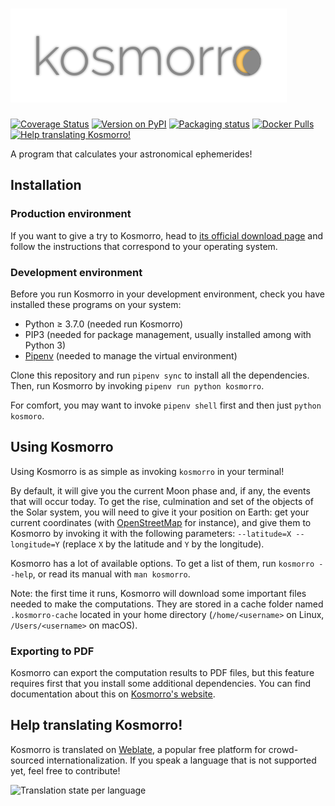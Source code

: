 # ![Kosmorro](https://raw.githubusercontent.com/Kosmorro/logos/main/png/kosmorro-logo-grey.png)
[![Coverage Status](https://coveralls.io/repos/github/Kosmorro/kosmorro/badge.svg?branch=master)](https://coveralls.io/github/Kosmorro/kosmorro?branch=master) [![Version on PyPI](https://img.shields.io/pypi/v/kosmorro)](https://pypi.org/project/kosmorro) [![Packaging status](https://repology.org/badge/tiny-repos/kosmorro.svg)](https://repology.org/project/kosmorro/versions) [![Docker Pulls](https://img.shields.io/docker/pulls/kosmorro/kosmorro)](https://hub.docker.com/r/kosmorro/kosmorro) [![Help translating Kosmorro!](https://hosted.weblate.org/widgets/kosmorro/-/cli/svg-badge.svg)](https://hosted.weblate.org/engage/kosmorro/)

A program that calculates your astronomical ephemerides!

## Installation

### Production environment

If you want to give a try to Kosmorro, head to [its official download page](https://kosmorro.space/cli/download/) and follow the instructions that correspond to your operating system.

### Development environment

Before you run Kosmorro in your development environment, check you have installed these programs on your system:

- Python ≥ 3.7.0 (needed run Kosmorro)
- PIP3 (needed for package management, usually installed among with Python 3)
- [Pipenv](https://pypi.org/project/pipenv/) (needed to manage the virtual environment)

Clone this repository and run `pipenv sync` to install all the dependencies.
Then, run Kosmorro by invoking `pipenv run python kosmorro`.

For comfort, you may want to invoke `pipenv shell` first and then just `python kosmoro`.

## Using Kosmorro

Using Kosmorro is as simple as invoking `kosmorro` in your terminal!

By default, it will give you the current Moon phase and, if any, the events that will occur today.
To get the rise, culmination and set of the objects of the Solar system, you will need to give it your position on Earth: get your current coordinates (with [OpenStreetMap](https://www.openstreetmap.org) for instance), and give them to Kosmorro by invoking it with the following parameters: `--latitude=X --longitude=Y` (replace `X` by the latitude and `Y` by the longitude).

Kosmorro has a lot of available options. To get a list of them, run `kosmorro --help`, or read its manual with `man kosmorro`.

Note: the first time it runs, Kosmorro will download some important files needed to make the computations. They are stored in a cache folder named `.kosmorro-cache` located in your home directory (`/home/<username>` on Linux, `/Users/<username>` on macOS).

### Exporting to PDF

Kosmorro can export the computation results to PDF files, but this feature requires first that you install some additional dependencies.
You can find documentation about this on [Kosmorro's website](https://kosmorro.space/cli/generate-pdf/).

## Help translating Kosmorro!

Kosmorro is translated on [Weblate](https://hosted.weblate.org/engage/kosmorro/), a popular free platform for crowd-sourced internationalization.
If you speak a language that is not supported yet, feel free to contribute!

![Translation state per language](https://hosted.weblate.org/widgets/kosmorro/-/cli/multi-auto.svg)
